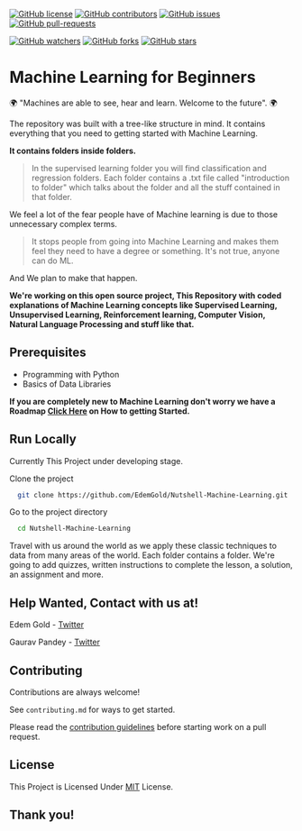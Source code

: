 [![GitHub license](https://img.shields.io/github/license/EdemGold/Nutshell-Machinelearning.svg)](https://github.com/EdemGold/Nutshell-Machinelearning/blob/master/LICENSE)
[![GitHub contributors](https://img.shields.io/github/contributors/EdemGold/Nutshell-Machinelearning.svg)](https://GitHub.com/EdemGold/Nutshell-Machinelearning/graphs/contributors/)
[![GitHub issues](https://img.shields.io/github/issues/EdemGold/Nutshell-Machinelearning.svg)](https://GitHub.com/EdemGold/Nutshell-Machinelearning/issues/)
[![GitHub pull-requests](https://img.shields.io/github/issues-pr/EdemGold/Nutshell-Machinelearning.svg)](https://GitHub.com/EdemGold/Nutshell-Machinelearning/pulls/)

[![GitHub watchers](https://img.shields.io/github/watchers/EdemGold/Nutshell-Machinelearning.svg?style=social&label=Watch)](https://GitHub.com/EdemGold/Nutshell-Machinelearning/watchers/)
[![GitHub forks](https://img.shields.io/github/forks/EdemGold/Nutshell-Machinelearning.svg?style=social&label=Fork)](https://GitHub.com/EdemGold/Nutshell-Machinelearning/network/)
[![GitHub stars](https://img.shields.io/github/stars/EdemGold/Nutshell-Machinelearning.svg?style=social&label=Star)](https://GitHub.com/EdemGold/Nutshell-Machinelearning/stargazers/)

# Machine Learning for Beginners

 🌍 "Machines are able to see, hear and learn. Welcome to the future". 🌍

The repository was built with a tree-like structure in mind. It contains everything that you need to getting started with Machine Learning.

**It contains folders inside folders.**

> In the supervised learning folder you will find classification and regression folders. Each folder contains a .txt file called "introduction to folder" which talks about the folder and all the stuff contained in that folder.

We feel a lot of the fear people have of Machine learning is due to those unnecessary complex terms.

>It stops people from going into Machine Learning and makes them feel they need to have a degree or something. It's not true, anyone can do ML.

And We plan to make that happen.

**We're working on this open source project, This Repository with coded explanations of Machine Learning concepts like Supervised Learning, Unsupervised Learning, Reinforcement learning, Computer Vision, Natural Language Processing and stuff like that.**

## Prerequisites

 - Programming with Python
 - Basics of Data Libraries

**If you are completely new to Machine Learning don't worry we have a Roadmap [Click Here](Roadmap/roadmap.md) on How to getting Started.**

## Run Locally

Currently This Project under developing stage.

Clone the project

```bash
  git clone https://github.com/EdemGold/Nutshell-Machine-Learning.git
```

Go to the project directory

```bash
  cd Nutshell-Machine-Learning
```

Travel with us around the world as we apply these classic techniques to data from many areas of the world. Each folder contains a folder. We're going to add quizzes, written instructions to complete the lesson, a solution, an assignment and more.


## Help Wanted, Contact with us at!

Edem Gold - [Twitter](https://twitter.com/EdemGold1)

Gaurav Pandey - [Twitter](https://twitter.com/gaurtvin)

## Contributing

Contributions are always welcome!

See `contributing.md` for ways to get started.

Please read the [contribution guidelines](CONTRIBUTING.md) before starting work on a pull request.

## License

This Project is Licensed Under [MIT](https://choosealicense.com/licenses/mit/) License.

## Thank you!
